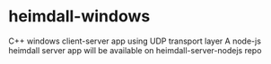 ﻿# heimdall-windows

C++ windows client-server app using UDP transport layer
A node-js heimdall server app will be available on heimdall-server-nodejs repo
